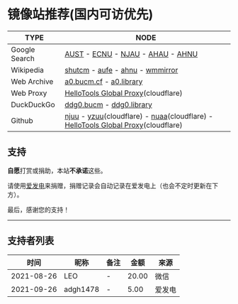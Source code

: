 # 镜像站推荐(国内可访优先)

| TYPE          | NODE                                                                                                                                                                                          |
| ------------- | --------------------------------------------------------------------------------------------------------------------------------------------------------------------------------------------- |
| Google Search | [AUST](https://search.aust.cf) - [ECNU](https://search.ecnu.cf) - [NJAU](https://search.njau.cf) - [AHAU](https://search.ahau.cf) - [AHNU](https://search.ahnu.cf)                            |
| Wikipedia     | [shutcm](https://www.wikipedia.shutcm.cf) - [aufe](https://www.wikipedia.aufe.cf) - [ahnu](https://www.wikipedia.ahnu.cf) - [wmmirror](https://zh.wikipedia.wmmirror.org/wiki)                |
| Web Archive   | [a0.bucm.cf](https://a0.bucm.cf) - [a0.library](https://a0.library.edu.eu.org)                                                                                                                |
| Web Proxy     | [HelloTools Global Proxy](https://hellotools.eu.org/)(cloudflare)                                                                                                                             |
| DuckDuckGo    | [ddg0.bucm](https://ddg0.bucm.cf) - [ddg0.library](https://ddg0.library.edu.eu.org)                                                                                                           |
| Github        | [njuu](https://hub.njuu.cf) - [yzuu](https://hub.yzuu.cf)(cloudflare) - [nuaa](https://hub.nuaa.cf)(cloudflare) - [HelloTools Global Proxy](https://hellotools.eu.org/github.com)(cloudflare) |

## 支持

**自愿**打赏或捐助，本站**不承诺**这些。

请使用[爱发电](https://afdian.net/a/xiaozhu2021)来捐赠，捐赠记录会自动记录在爱发电上（也会不定时更新在下方）。

最后，感谢您的支持！

---

## 支持者列表

| 时间       | 昵称     | 备注 | 金额  | 來源   |
| ---------- | -------- | ---- | ----- | ------ |
| 2021-08-26 | LEO      | -    | 20.00 | 微信   |
| 2021-09-26 | adgh1478 | -    | 5.00  | 爱发电 |

